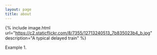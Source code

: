 ```yaml
---
layout: page
title: about
---
```


{% include image.html url="https://c2.staticflickr.com/8/7355/12713240513_7b835023b4_b.jpg" description="A typical delayed train" %}

Example 1.
